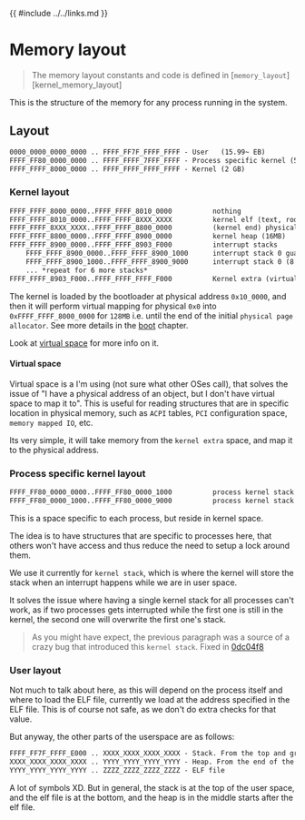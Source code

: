 {{ #include ../../links.md }}

# Memory layout

> The memory layout constants and code is defined in [`memory_layout`][kernel_memory_layout]

This is the structure of the memory for any process running in the system.

## Layout
```txt
0000_0000_0000_0000 .. FFFF_FF7F_FFFF_FFFF - User   (15.99~ EB)
FFFF_FF80_0000_0000 .. FFFF_FFFF_7FFF_FFFF - Process specific kernel (510 GB)
FFFF_FFFF_8000_0000 .. FFFF_FFFF_FFFF_FFFF - Kernel (2 GB)
```

### Kernel layout
```txt
FFFF_FFFF_8000_0000..FFFF_FFFF_8010_0000          nothing
FFFF_FFFF_8010_0000..FFFF_FFFF_8XXX_XXXX          kernel elf (text, rodata, data, bss)
FFFF_FFFF_8XXX_XXXX..FFFF_FFFF_8800_0000          (kernel end) physical allocator low (until 128MB mark pre-mapped in `boot`)
FFFF_FFFF_8800_0000..FFFF_FFFF_8900_0000          kernel heap (16MB)
FFFF_FFFF_8900_0000..FFFF_FFFF_8903_F000          interrupt stacks
    FFFF_FFFF_8900_0000..FFFF_FFFF_8900_1000      interrupt stack 0 guard page (4KB) *not mapped by purpose*
    FFFF_FFFF_8900_1000..FFFF_FFFF_8900_9000      interrupt stack 0 (8 * 4KB = 32KB)
    ... *repeat for 6 more stacks*
FFFF_FFFF_8903_F000..FFFF_FFFF_FFFF_F000          Kernel extra (virtual space, free virtual space to use)
```

The kernel is loaded by the bootloader at physical address `0x10_0000`, and then it will
perform virtual mapping for physical `0x0` into `0xFFFF_FFFF_8000_0000` for `128MB`
i.e. until the end of the initial `physical page allocator`. See more details in the [boot] chapter.

Look at [virtual space] for more info on it.


#### Virtual space

Virtual space is a I'm using (not sure what other OSes call), that solves the issue of "I have a physical address of an object, but I don't have virtual space to map it to".
This is useful for reading structures that are in specific location in physical memory, such as `ACPI` tables, `PCI` configuration space, `memory mapped IO`, etc.

Its very simple, it will take memory from the `kernel extra` space, and map it to the physical address.

### Process specific kernel layout
```txt
FFFF_FF80_0000_0000..FFFF_FF80_0000_1000          process kernel stack guard page (4KB) *not mapped by purpose*
FFFF_FF80_0000_1000..FFFF_FF80_0000_9000          process kernel stack (8 * 4KB = 32KB)
```

This is a space specific to each process, but reside in kernel space.

The idea is to have structures that are specific to processes here, that others won't have access and thus reduce the need to setup a lock around them.

We use it currently for `kernel stack`, which is where the kernel will store the stack when an interrupt happens while we are in user space.

It solves the issue where having a single kernel stack for all processes can't work, as if two processes gets interrupted while the first one is still in the kernel, the second one will overwrite the first one's stack.

> As you might have expect, the previous paragraph was a source of a crazy bug that introduced this `kernel stack`. Fixed in [0dc04f8]

### User layout
Not much to talk about here, as this will depend on the process itself and where to load the ELF file, currently we load at the address specified in the ELF file.
This is of course not safe, as we don't do extra checks for that value.

But anyway, the other parts of the userspace are as follows:
```txt
FFFF_FF7F_FFFF_E000 .. XXXX_XXXX_XXXX_XXXX - Stack. From the top and grows down
XXXX_XXXX_XXXX_XXXX .. YYYY_YYYY_YYYY_YYYY - Heap. From the end of the ELF and grows up
YYYY_YYYY_YYYY_YYYY .. ZZZZ_ZZZZ_ZZZZ_ZZZZ - ELF file
```

A lot of symbols XD. But in general, the stack is at the top of the user space, and the elf file is at the bottom,
and the heap is in the middle starts after the elf file.


[boot]: ../boot.md
[virtual space]: ./virtual_space.md
[0dc04f8]: https://github.com/Amjad50/Emerald/commit/0dc04f8